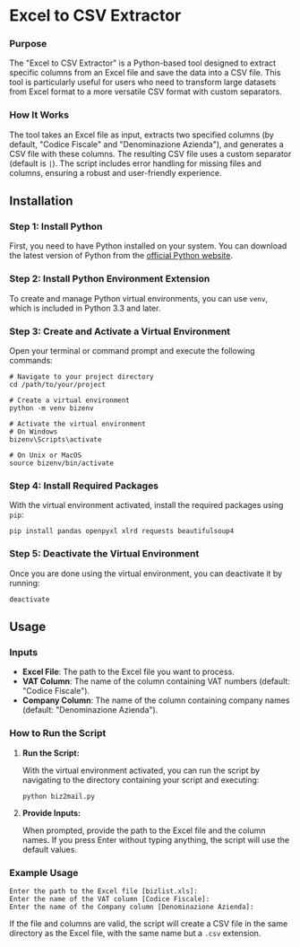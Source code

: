 
# Excel to CSV Extractor

### Purpose
The "Excel to CSV Extractor" is a Python-based tool designed to extract specific columns from an Excel file and save the data into a CSV file. This tool is particularly useful for users who need to transform large datasets from Excel format to a more versatile CSV format with custom separators.

### How It Works
The tool takes an Excel file as input, extracts two specified columns (by default, "Codice Fiscale" and "Denominazione Azienda"), and generates a CSV file with these columns. The resulting CSV file uses a custom separator (default is `|`). The script includes error handling for missing files and columns, ensuring a robust and user-friendly experience.

## Installation

### Step 1: Install Python

First, you need to have Python installed on your system. You can download the latest version of Python from the [official Python website](https://www.python.org/downloads/).

### Step 2: Install Python Environment Extension

To create and manage Python virtual environments, you can use `venv`, which is included in Python 3.3 and later.

### Step 3: Create and Activate a Virtual Environment

Open your terminal or command prompt and execute the following commands:

```shell
# Navigate to your project directory
cd /path/to/your/project

# Create a virtual environment
python -m venv bizenv

# Activate the virtual environment
# On Windows
bizenv\Scripts\activate

# On Unix or MacOS
source bizenv/bin/activate
```

### Step 4: Install Required Packages

With the virtual environment activated, install the required packages using `pip`:

```shell
pip install pandas openpyxl xlrd requests beautifulsoup4
```

### Step 5: Deactivate the Virtual Environment

Once you are done using the virtual environment, you can deactivate it by running:

```shell
deactivate
```

## Usage

### Inputs
- **Excel File**: The path to the Excel file you want to process.
- **VAT Column**: The name of the column containing VAT numbers (default: "Codice Fiscale").
- **Company Column**: The name of the column containing company names (default: "Denominazione Azienda").

### How to Run the Script

1. **Run the Script:**

   With the virtual environment activated, you can run the script by navigating to the directory containing your script and executing:

   ```shell
   python biz2mail.py
   ```

2. **Provide Inputs:**

   When prompted, provide the path to the Excel file and the column names. If you press Enter without typing anything, the script will use the default values.

### Example Usage

```shell
Enter the path to the Excel file [bizlist.xls]: 
Enter the name of the VAT column [Codice Fiscale]: 
Enter the name of the Company column [Denominazione Azienda]:
```

If the file and columns are valid, the script will create a CSV file in the same directory as the Excel file, with the same name but a `.csv` extension.
